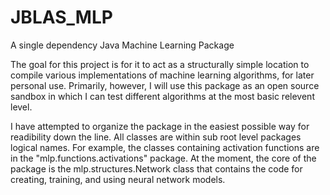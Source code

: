 # JBLAS_MLP
A single dependency Java Machine Learning Package  

The goal for this project is for it to act as a structurally simple location to compile various implementations of machine learning algorithms, for later personal use. Primarily, however, I will use this package as an open source sandbox in which I can test different algorithms at the most basic relevent level.

I have attempted to organize the package in the easiest possible way for readibility down the line. All classes are within sub root level packages logical names. For example, the classes containing activation functions are in the "mlp.functions.activations" package. At the moment, the core of the package is the mlp.structures.Network class that contains the code for creating, training, and using neural network models.

